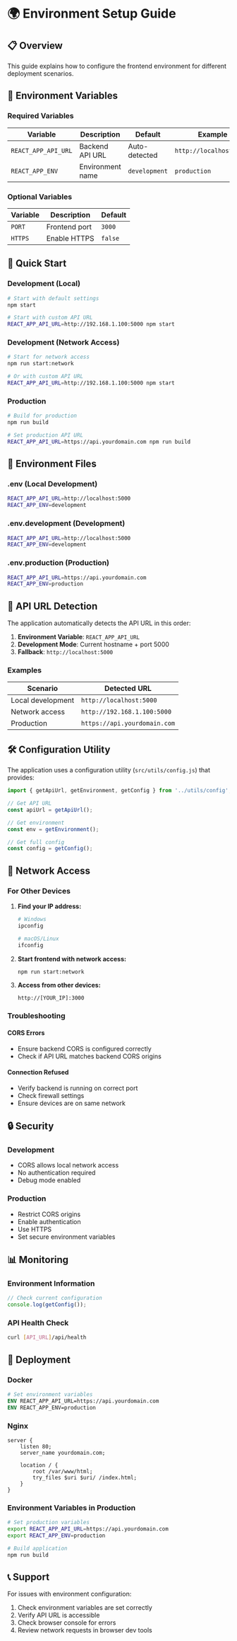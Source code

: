# 🌍 Environment Setup Guide

## 📋 Overview

This guide explains how to configure the frontend environment for different deployment scenarios.

## 🔧 Environment Variables

### Required Variables

| Variable | Description | Default | Example |
|----------|-------------|---------|---------|
| `REACT_APP_API_URL` | Backend API URL | Auto-detected | `http://localhost:5000` |
| `REACT_APP_ENV` | Environment name | `development` | `production` |

### Optional Variables

| Variable | Description | Default |
|----------|-------------|---------|
| `PORT` | Frontend port | `3000` |
| `HTTPS` | Enable HTTPS | `false` |

## 🚀 Quick Start

### Development (Local)
```bash
# Start with default settings
npm start

# Start with custom API URL
REACT_APP_API_URL=http://192.168.1.100:5000 npm start
```

### Development (Network Access)
```bash
# Start for network access
npm run start:network

# Or with custom API URL
REACT_APP_API_URL=http://192.168.1.100:5000 npm start
```

### Production
```bash
# Build for production
npm run build

# Set production API URL
REACT_APP_API_URL=https://api.yourdomain.com npm run build
```

## 📁 Environment Files

### .env (Local Development)
```bash
REACT_APP_API_URL=http://localhost:5000
REACT_APP_ENV=development
```

### .env.development (Development)
```bash
REACT_APP_API_URL=http://localhost:5000
REACT_APP_ENV=development
```

### .env.production (Production)
```bash
REACT_APP_API_URL=https://api.yourdomain.com
REACT_APP_ENV=production
```

## 🔄 API URL Detection

The application automatically detects the API URL in this order:

1. **Environment Variable**: `REACT_APP_API_URL`
2. **Development Mode**: Current hostname + port 5000
3. **Fallback**: `http://localhost:5000`

### Examples

| Scenario | Detected URL |
|----------|-------------|
| Local development | `http://localhost:5000` |
| Network access | `http://192.168.1.100:5000` |
| Production | `https://api.yourdomain.com` |

## 🛠️ Configuration Utility

The application uses a configuration utility (`src/utils/config.js`) that provides:

```javascript
import { getApiUrl, getEnvironment, getConfig } from '../utils/config';

// Get API URL
const apiUrl = getApiUrl();

// Get environment
const env = getEnvironment();

// Get full config
const config = getConfig();
```

## 📱 Network Access

### For Other Devices

1. **Find your IP address:**
   ```bash
   # Windows
   ipconfig
   
   # macOS/Linux
   ifconfig
   ```

2. **Start frontend with network access:**
   ```bash
   npm run start:network
   ```

3. **Access from other devices:**
   ```
   http://[YOUR_IP]:3000
   ```

### Troubleshooting

#### CORS Errors
- Ensure backend CORS is configured correctly
- Check if API URL matches backend CORS origins

#### Connection Refused
- Verify backend is running on correct port
- Check firewall settings
- Ensure devices are on same network

## 🔒 Security

### Development
- CORS allows local network access
- No authentication required
- Debug mode enabled

### Production
- Restrict CORS origins
- Enable authentication
- Use HTTPS
- Set secure environment variables

## 📊 Monitoring

### Environment Information
```javascript
// Check current configuration
console.log(getConfig());
```

### API Health Check
```bash
curl [API_URL]/api/health
```

## 🚀 Deployment

### Docker
```dockerfile
# Set environment variables
ENV REACT_APP_API_URL=https://api.yourdomain.com
ENV REACT_APP_ENV=production
```

### Nginx
```nginx
server {
    listen 80;
    server_name yourdomain.com;
    
    location / {
        root /var/www/html;
        try_files $uri $uri/ /index.html;
    }
}
```

### Environment Variables in Production
```bash
# Set production variables
export REACT_APP_API_URL=https://api.yourdomain.com
export REACT_APP_ENV=production

# Build application
npm run build
```

## 📞 Support

For issues with environment configuration:

1. Check environment variables are set correctly
2. Verify API URL is accessible
3. Check browser console for errors
4. Review network requests in browser dev tools 